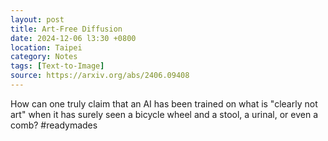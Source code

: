 ```yaml
---
layout: post
title: Art-Free Diffusion
date: 2024-12-06 l3:30 +0800
location: Taipei
category: Notes
tags: [Text-to-Image]
source: https://arxiv.org/abs/2406.09408
---
```


How can one truly claim that an AI has been trained on what is "clearly not art"
when it has surely seen a bicycle wheel and a stool, a urinal, or even a comb?
#readymades


